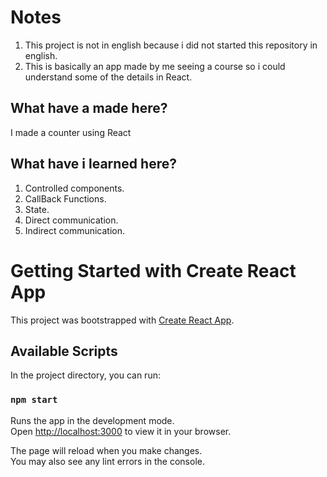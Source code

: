 # Notes

1. This project is not in english because i did not started this repository in english.
2. This is basically an app made by me seeing a course so i could understand some of the details in React.

## What have a made here?

I made a counter using React

## What have i learned here?

1. Controlled components.
2. CallBack Functions.
3. State.
4. Direct communication.
5. Indirect communication.

# Getting Started with Create React App

This project was bootstrapped with [Create React App](https://github.com/facebook/create-react-app).

## Available Scripts

In the project directory, you can run:

### `npm start`

Runs the app in the development mode.\
Open [http://localhost:3000](http://localhost:3000) to view it in your browser.

The page will reload when you make changes.\
You may also see any lint errors in the console.

